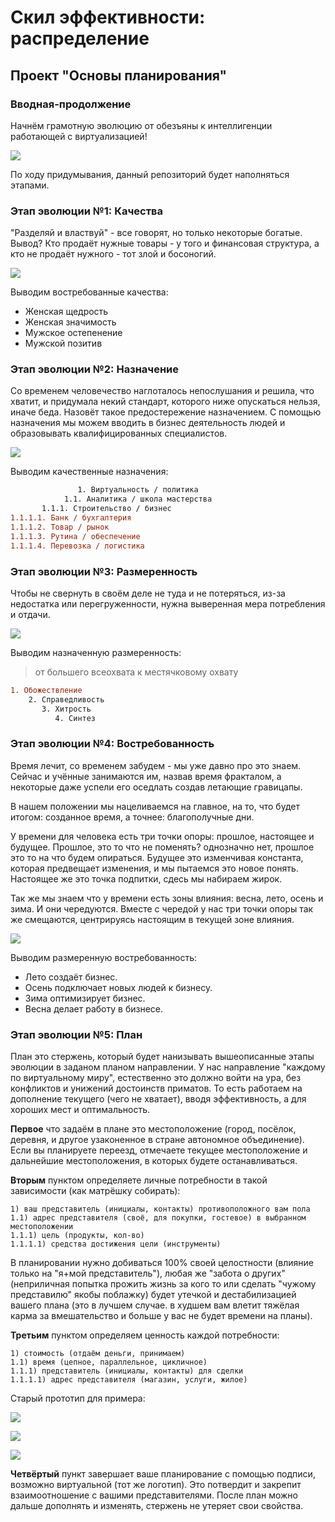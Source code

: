 # Скил эффективности: распределение   
## Проект "Основы планирования"
### Вводная-продолжение 
Начнём грамотную эволюцию от обезъяны к интеллигенции работающей с виртуализацией!

![](./Картинки/hvatit.jpg)

По ходу придумывания, данный репозиторий будет наполняться этапами.

### Этап эволюции №1: Качества

"Разделяй и властвуй" - все говорят, но только некоторые богатые. Вывод? Кто продаёт нужные товары - у того и финансовая структура, а кто не продаёт нужного - тот злой и босоногий.

![](./Картинки/tovar.jpg)

Выводим востребованные качества:
- Женская щедрость
- Женская значимость
- Мужское остепенение
- Мужской позитив

### Этап эволюции №2: Назначение

Со временем человечество наглоталось непослушания и решила, что хватит, и придумала некий стандарт, которого ниже опускаться нельзя, иначе беда. Назовёт такое предостережение назначением. С помощью назначения мы можем вводить в бизнес деятельность людей и образовывать квалифицированных специалистов.

![](./Картинки/tomorrowland-scaled.jpg)

Выводим качественные назначения:
```diff
               1. Виртуальность / политика
            1.1. Аналитика / школа мастерства
       1.1.1. Строительство / бизнес
1.1.1.1. Банк / бухгалтерия
1.1.1.2. Товар / рынок
1.1.1.3. Рутина / обеспечение
1.1.1.4. Перевозка / логистика
```

### Этап эволюции №3: Размеренность

Чтобы не свернуть в своём деле не туда и не потеряться, из-за недостатка или перегруженности, нужна выверенная мера потребления и отдачи.

![](./Картинки/steampunk.jpg)

Выводим назначенную размеренность:

> от большего всеохвата к местячковому охвату

```diff
1. Обожествление
    2. Справедливость
       3. Хитрость
          4. Синтез
```

### Этап эволюции №4: Востребованность

Время лечит, со временем забудем - мы уже давно про это знаем. Сейчас и учённые занимаются им, назвав время фракталом, а некоторые даже успели его оседлать создав летающие гравицапы. 

В нашем положении мы нацеливаемся на главное, на то, что будет итогом: созданное время, а точнее: благополучные дни. 

У времени для человека есть три точки опоры: прошлое, настоящее и будущее. Прошлое, это то что не поменять? однозначно нет, прошлое это то на что будем опираться. Будущее это изменчивая константа, которая предвещает изменения, и мы пытаемся это новое понять. Настоящее же это точка подпитки, сдесь мы набираем жирок.

Так же мы знаем что у времени есть зоны влияния: весна, лето, осень и зима. И они чередуются. Вместе с чередой у нас три точки опоры так же смещаются, центрируясь настоящим в текущей зоне влияния.

![](./Картинки/time.jpg)

Выводим размеренную востребованность:
- Лето создаёт бизнес.
- Осень подключает новых людей к бизнесу.
- Зима оптимизирует бизнес.
- Весна делает работу в бизнесе.

### Этап эволюции №5: План

План это стержень, который будет нанизывать вышеописанные этапы эволюции в заданом планом направлении. У нас направление "каждому по виртуальному миру", естественно это должно войти на ура, без конфликтов и унижений достоинств приматов. То есть работаем на дополнение текущего (чего не хватает), вводя эффективность, а для хороших мест и оптимальность.

<b>Первое</b> что задаём в плане это местоположение (город, посёлок, деревня, и другое узаконенное в стране автономное объединение). Если вы планируете переезд, отмечаете текущее местоположение и дальнейшие местоположения, в которых будете останавливаться.

<b>Вторым</b> пунктом определяете личные потребности в такой зависимости (как матрёшку собирать):
```
1) ваш представитель (инициалы, контакты) противоположного вам пола
1.1) адрес представителя (своё, для покупки, гостевое) в выбранном местоположении
1.1.1) цель (продукты, кол-во)
1.1.1.1) средства достижения цели (инструменты)
```
В планировании нужно добиваться 100% своей целостности (влияние только на "я+мой представитель"), любая же "забота о других" (неприличная попытка прожить жизнь за кого то или сделать "чужому представилю" якобы поблажку) будет утечкой и дестабилизацией вашего плана (это в лучшем случае. в худшем вам влетит тяжёлая карма за вмешательство и больше у вас не будет времени на планы). 

<b>Третьим</b> пунктом определяем ценность каждой потребности:
```
1) стоимость (отдаём деньги, принимаем)
1.1) время (цепное, параллельное, цикличное)
1.1.1) представитель (инициалы, контакты) для сделки
1.1.1.1) адрес представителя (магазин, услуги, жилое)
```

Старый прототип для примера:

![](./Картинки/plan3.png)

![](./Картинки/my_representatives2.png)

![](./Картинки/representatives_for_cooperation2.png)

<b>Четвёртый</b> пункт завершает ваше планирование с помощью подписи, возможно виртуальной (тот же логотип). Это потвердит и закрепит взаимоотношение с вашими представителями. После план можно дальше дополнять и изменять, стержень не утеряет свои свойства.
